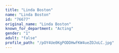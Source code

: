 ```yaml
---
title: "Linda Boston"
name: "Linda Boston"
id: "76677"
original_name: "Linda Boston"
known_for_department: "Acting"
gender: "1"
adult: "false"
profile_path: "/pOY4Ue0KgPODDHwFKW4ueZOJoLC.jpg"
---
```

